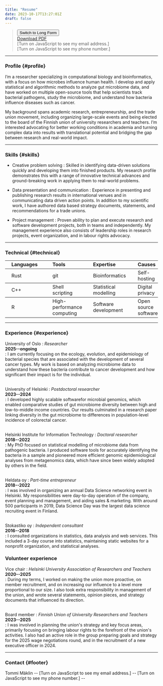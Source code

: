 ```yaml
---
title: "Resume"
date: 2023-10-17T13:27:01Z
draft: false
---
```

> <button type="button" name="cv-switcher" onclick="location.href='/academic-cv'">Switch to Long Form</button>
> &ZeroWidthSpace;  
> &ZeroWidthSpace;[Download PDF](/documents/resume_tommi_maklin.pdf)  
> &ZeroWidthSpace;<script src="/js/contact_me.js"></script><noscript>[Turn on JavaScript to see my email address.]</noscript>  
> &ZeroWidthSpace;<script src="/js/call_me.js"></script><noscript>[Turn on JavaScript to see my phone number.]</noscript>  

------

### Profile {#profile}
I’m a researcher specializing in computational biology and bioinformatics, with
a focus on how microbes influence human health. I develop and apply statistical
and algorithmic methods to analyze gut microbiome data, and have worked on
multiple open-source tools that help scientists track bacterial pathogens, study
the microbiome, and understand how bacteria influence diseases such as cancer.

My background spans academic research, entrepreneurship, and the trade union
movement, including organizing large-scale events and being elected to the board
of the Finnish union of university researchers and teachers. I’m interested
advocating for better working conditions in academia and turning complex data
into results with translational potential and bridging the gap between research
and real-world impact.

------

### Skills {#skills}
* Creative problem solving
  : Skilled in identifying data-driven solutions quickly and developing them
    into finished products. My research profile demonstrates this with a range
    of innovative technical advances and ground-breaking work in applying them
    to real-world problems.

* Data presentation and communication
  : Experience in presenting and publishing research results in international
    venues and in communicating data driven action points. In addition to my
    scientific work, I have authored data based strategy documents, statements,
    and recommendations for a trade unions.

* Project management
  : Proven ability to plan and execute research and software development
    projects, both in teams and independently. My management experience also
    consists of leadership roles in research projects, event organization, and
    in labour rights advocacy.

-------

### Technical {#technical}
<table class="tg">
<tbody>
  <tr>
    <td class="tg-0lax"><b>&nbsp;&nbsp;&nbsp;Languages&nbsp;&nbsp;&nbsp;</b></td>
    <td class="tg-0lax"><b>&nbsp;</b></td>
    <td class="tg-0lax"><b>Tools</b></td>
    <td class="tg-0lax"><b>&nbsp;</b></td>
    <td class="tg-0lax"><b>Expertise</b></td>
    <td class="tg-0lax"><b>&nbsp;</b></td>
    <td class="tg-0lax"><b>Causes</b></td>
  </tr>
</tbody>
<tbody>
  <tr>
    <td class="tg-0lax">&nbsp;&nbsp;&nbsp;Rust</td>
    <td class="tg-0lax"><b>&nbsp;</b></td>
    <td class="tg-0lax">git</td>
    <td class="tg-0lax"><b>&nbsp;</b></td>
    <td class="tg-0lax">Bioinformatics</td>
    <td class="tg-0lax"><b>&nbsp;</b></td>
    <td class="tg-0lax">Self-hosting</td>
  </tr>
</tbody>
<tbody>
  <tr>
    <td class="tg-0lax">&nbsp;&nbsp;&nbsp;C++</td>
    <td class="tg-0lax"><b>&nbsp;</b></td>
    <td class="tg-0lax">Shell scripting</td>
    <td class="tg-0lax"><b>&nbsp;</b></td>
    <td class="tg-0lax">Statistical modelling</td>
    <td class="tg-0lax"><b>&nbsp;</b></td>
    <td class="tg-0lax">Digital privacy</td>
  </tr>
</tbody>
<tbody>
  <tr>
    <td class="tg-0lax">&nbsp;&nbsp;&nbsp;R</td>
    <td class="tg-0lax"><b>&nbsp;</b></td>
    <td class="tg-0lax">High-performance computing&nbsp;&nbsp;&nbsp;</td>
    <td class="tg-0lax"><b>&nbsp;</b></td>
    <td class="tg-0lax">Software development&nbsp;&nbsp;&nbsp;</td>
    <td class="tg-0lax"><b>&nbsp;</b></td>
    <td class="tg-0lax">Open source software</td>
  </tr>
</tbody>
</table>

------

### Experience {#experience}

University of Oslo
: *Researcher*  
  __2025--ongoing__  
: I am currently focusing on the ecology, evolution, and epidemiology of
bacterial species that are associated with the development of several cancer
types. My work is based on analyzing microbiome data to understand how these
bacteria contribute to cancer development and how significant their impact is
for the individual. <br><br>

University of Helsinki
: *Postdoctoral researcher*  
  __2023--2024__  
: I developed highly scalable softwarefor microbial genomics, which enabled
comparative studies of gut microbiome diversity between high and low-to-middle
income countries. Our results culminated in a research paper linking diversity
in the gut microbiome to differences in population-level incidence of colorectal
cancer. <br><br>

Helsinki Institute for Information Technology
: *Doctoral researcher*  
  __2018--2022__  
: My PhD focused on statistical modelling of microbiome data from pathogenic
bacteria. I produced software tools for accurately identifying the bacteria in a
sample and pioneered more efficient genomic epidemiological analyses from
metagenomics data, which have since been widely adopted by others in the field. <br><br>

Heldata oy
: *Part-time entrepreneur*  
  __2018--2022__  
: I was involved in organizing an annual Data Science networking event in
Helsinki. My responsibilities were day-to-day operation of the company, event
planning and management, and aiding sales & marketing. With around 500
participants in 2019, Data Science Day was the largest data
science recruiting event in Finland. <br><br>

Stokastiko oy
: *Independent consultant*  
  __2016--2018__  
: I consulted organizations in statistics, data analysis and web services. This
  included a 3-day course into statistics, maintaining static websites for a
  nonprofit organization, and statistical analyses.

### Volunteer experience
Vice chair
: *Helsinki University Association of Researchers and Teachers*  
 __2020--2025__  
: During my terms, I worked on making the union more proactive, on member
recruitment, and on increasing our influence to a level more proportional to our
size. I also took extra responsibility in management of the union, and wrote several
statements, opinion pieces, and strategy documents that influenced its
direction. <br> <br>

Board member
: *Finnish Union of University Researchers and Teachers*  
 __2023--2025__  
: I was involved in planning the union's strategy and key focus areas, primarily
focusing on bringing labour rights to the forefront of the union's activities. I
also had an active role in the group preparing goals and strategy for
the 2025 wage negotiations round, and in the recruitment of a new
executive officer in 2024.

-----

### Contact {#footer}
Tommi M&auml;klin -- <script src="/js/contact_me.js"></script><noscript>[Turn on JavaScript to see my email address.]</noscript> -- <script src="/js/call_me.js"></script><noscript>[Turn on JavaScript to see my phone number.]</noscript> -- [<i class="fab fa-linkedin-in fa-1x text-muted"></i>](https://linkedin.com/in/tmaklin)
